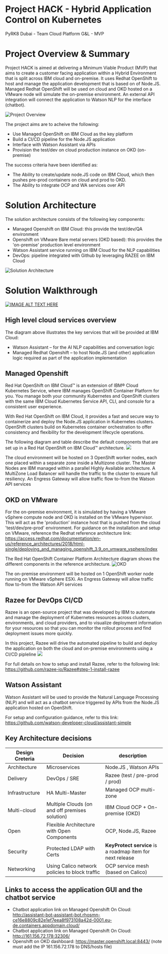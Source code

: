 # Project HACK - Hybrid Application Control on Kubernetes   
PyRK8 Dubai - Team Cloud Platform G&amp;L - MVP

# Project Overview & Summary
Project HACK is aimed at delivering a Minimum Viable Product (MVP) that aims to create a customer facing application within a Hybrid Environment that is split across IBM cloud and on-premise. It uses Redhat OpenShift to host and manage the application development that is based on of Node.JS. Managed Redhat OpenShift will be used on cloud and OKD hosted on a VMware node will simulate the on-premise environment. An external API integration will connect the application to Watson NLP for the interface (chatbot). 

![Project Overview](/images/overview.jpg)

The project aims are to acheive the following:
- Use Managed OpenShift on IBM Cloud as the key platform
- Build a CI/CD pipeline for the Node.JS application
- Interface with Watson Assistant via APIs
- Provision the test/dev on cloud production instance on OKD (on-premise)

The success criteria have been identified as:
* The Ability to create/update node.JS code on IBM Cloud, which then pushes pre-prod containers on cloud and prod to OKD.
* The Ability to integrate OCP and WA services over API

# Solution Architecture
The solution architecture consists of the following key components:
- Managed Openshift on IBM Cloud: this provide the test/dev/QA environment
- Openshift on VMware Bare metal servers (OKD based): this provides the 'on-premise' production level environment
- Watson Assistant service running on IBM Cloud for the NLP capabilities
- DevOps: pipeline integrated with Github by leveraging RAZEE on IBM Cloud

![Solution Architecture](/images/architecture1.png)

# Solution Walkthrough

[![IMAGE ALT TEXT HERE](https://img.youtube.com/vi/VjtpKePE36s/0.jpg)](https://www.youtube.com/watch?v=VjtpKePE36s)


## High level cloud services overview

The diagram above illustrates the key services that will be provided at IBM Cloud:
-	Watson Assistant – for the AI NLP capabilities and conversation logic
-	Managed Redhat Openshift – to host Node.JS (and other) application logic required as part of the application implementation

## Managed Openshift 
Red Hat OpenShift on IBM Cloud™ is an extension of IBM® Cloud Kubernetes Service, where IBM manages OpenShift Container Platform for you. You manage both your community Kubernetes and OpenShift clusters with the same IBM Cloud Kubernetes Service API, CLI, and console for a consistent user experience.

With Red Hat OpenShift on IBM Cloud, it provides a fast and secure way to containerize and deploy the Node.JS application in Kubernetes clusters. OpenShift clusters build on Kubernetes container orchestration to offer consistency and flexibility for the development lifecycle operations.

The following diagram and table describe the default components that are set up in a Red Hat OpenShift on IBM Cloud™ architecture.
<img src="https://cloud.ibm.com/docs-content/v1/content/29639038d7721da887bfc13ac86b2ee074f214e2/openshift//images/cs_org_ov_both_ses_roks.png">

The cloud environment will be hosted on 3 OpenShift worker nodes, each one placed within a separate zone inside a Multizone cluster. 
The Master Nodes are IBM managed within a parallel Highly Available architecture.
A MultiZone Load Balancer will handle the traffic to the cluster to ensure full resiliency.
An Engress Gateway will allow traffic flow to-from the Watson API services

## OKD on VMware
For the on-premise environment, it is simulated by having a VMware vSphere compute node and OKD is installed on the VMware hypervisor. This will act as the 'production' instance host that is pushed from the cloud 'test/dev/pre-prod' environment.
For guidance on the installation and setup on VMware, reference the Redhat reference architecture link:
https://access.redhat.com/documentation/en-us/reference_architectures/2018/html-single/deploying_and_managing_openshift_3.9_on_vmware_vsphere/index

The Red Hat OpenShift Container Platform Architecture diagram shows the different components in the reference architecture. 
![OKD](/images/okd1.png)

The on-premise environment will be hosted on 1 OpenShift worker node running on VMware vSphere ESXi.
An Engress Gateway will allow traffic flow to-from the Watson API services


## Razee for DevOps CI/CD
Razee is an open-source project that was developed by IBM to automate and manage the deployment of Kubernetes resources across clusters, environments, and cloud providers, and to visualize deployment information for your resources so that you can monitor the rollout process and find deployment issues more quickly.

In this project, Razee will drive the automated pipeline to build and deploy the application on both the cloud and on-premise environments using a CI/CD pipleline
<img src="https://raw.githubusercontent.com/razee-io/Razee/master/images/razee_ov.png">

For full details on how to setup and install Razee, refer to the following link:
https://github.com/razee-io/Razee#step-1-install-razee
 
## Watson Assistant

Watson Assistant will be used to provide the Natural Language Processing (NLP) and will act as a chatbot service triggered by APIs from the Node.JS application hosted on OpenShift.

For setup and configuration guidance, refer to this link:
https://github.com/watson-developer-cloud/assistant-simple
 
## Key Architecture decisions
Design Creteria | Decision | description
--------------- | -------- | -----------
Architecture | Microservices | Node.JS , Watson APIs
Delivery | DevOps / SRE | Razee (test / pre-prod / prod)
Infrastructure | HA Multi-Master | Managed OCP multi-zone
Multi-cloud | Multiple Clouds (on and off premises solution) | IBM Cloud OCP + On-premise (OKD)
Open | Flexible Architecture with Open Components | OCP, Node.JS, Razee
Security | Protected LDAP with Certs | **KeyProtect service** is a roadmap item for next release
Networking | Using Calico network policies to block traffic | OCP service mesh (based on Calico)

## Links to access the application GUI and the chatbot service
* Chatbot application link on Managed Openshift On Cloud: http://assistant-bot-assistant-bot.rhosmn-ce16e8809c82e1ef7eea8f973108a42d-0001.eu-de.containers.appdomain.cloud/
* Chatbot application link on Managed Openshift On Cloud: http://161.156.72.178:32306/
* Openshift on OKD dashboard: https://master.openshift.local:8443/ (note must add the IP 161.156.72.178 to DNS/hosts file)
 
